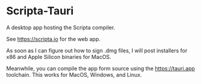 # Scripta-Tauri

A desktop app hosting the Scripta compiler.

See https://scripta.io for the web app.

As soon as I can figure out how to sign .dmg files, 
I will post installers for x86 and Apple Silicon binaries
for MacOS.

Meanwhile, you can compile the app form source
using the https://tauri.app toolchain.  This 
works for MacOS, Windows, and Linux.
